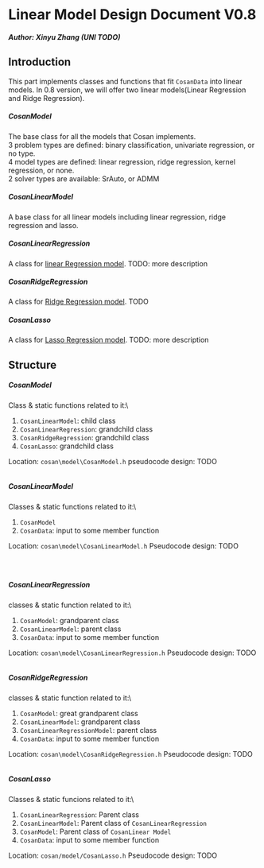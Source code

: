 # Linear Model Design Document V0.8

##### Author: Xinyu Zhang (UNI TODO)

## Introduction
This part implements classes and functions that fit `CosanData` into linear models. In 0.8 version, we will offer two linear models(Linear Regression and Ridge Regression). 

##### CosanModel
The base class for all the models that Cosan implements. \
3 problem types are defined: binary classification, univariate regression, or no type. \
4 model types are defined: linear regression, ridge regression, kernel regression, or none. \
2 solver types are available: SrAuto, or ADMM

##### CosanLinearModel
A base class for all linear models including linear regression, ridge regression and lasso.

##### CosanLinearRegression
A class for [linear Regression model](). TODO: more description
##### CosanRidgeRegression
A class for [Ridge Regression model](https://towardsdatascience.com/ridge-and-lasso-regression-a-complete-guide-with-python-scikit-learn-e20e34bcbf0b). TODO
##### CosanLasso
A class for [Lasso Regression model](https://towardsdatascience.com/ridge-and-lasso-regression-a-complete-guide-with-python-scikit-learn-e20e34bcbf0b). TODO: more description

## Structure
##### CosanModel
Class & static functions related to it:\
1. `CosanLinearModel`: child class
2. `CosanLinearRegression`: grandchild class
3. `CosanRidgeRegression`: grandchild class
4. `CosanLasso`: grandchild class

Location: `cosan\model\CosanModel.h`
pseudocode design: TODO
```

```

##### CosanLinearModel
Classes & static functions related to it:\
1. `CosanModel`
2. `CosanData`: input to some member function

Location: `cosan\model\CosanLinearModel.h`
Pseudocode design: TODO
```

  
```
##### CosanLinearRegression
classes & static function related to it:\
1. `CosanModel`: grandparent class
2. `CosanLinearModel`: parent class
3. `CosanData`: input to some member function

Location: `cosan\model\CosanLinearRegression.h`
Pseudocode design: TODO
```

```

##### CosanRidgeRegression
classes & static function related to it:\
1. `CosanModel`: great grandparent class
2. `CosanLinearModel`: grandparent class
3. `CosanLinearRegressionModel`: parent class
4. `CosanData`: input to some member function

Location: `cosan\model\CosanRidgeRegression.h`
Pseudocode design: TODO
```

```

##### CosanLasso
Classes & static funcions related to it:\
1. `CosanLinearRegression`: Parent class
2. `CosanLinearModel`: Parent class of `CosanLinearRegression`
3. `CosanModel`: Parent class of `CosanLinear Model`
4. `CosanData`: input to some member function

Location: `cosan/model/CosanLasso.h`
Pseudocode design: TODO
```

```

